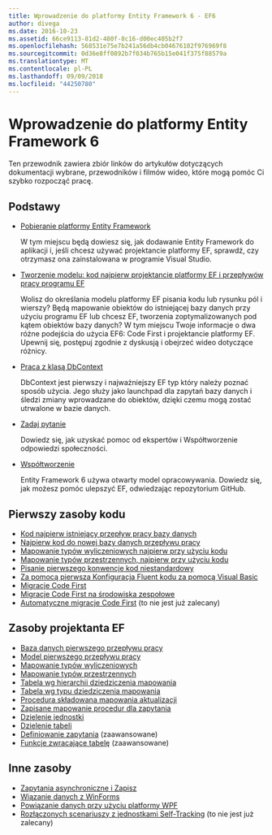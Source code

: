 ```yaml
---
title: Wprowadzenie do platformy Entity Framework 6 - EF6
author: divega
ms.date: 2016-10-23
ms.assetid: 66ce9113-81d2-480f-8c16-d00ec405b2f7
ms.openlocfilehash: 568531e75e7b241a56db4cb04676102f976969f8
ms.sourcegitcommit: 0d36e8ff0892b7f034b765b15e041f375f88579a
ms.translationtype: MT
ms.contentlocale: pl-PL
ms.lasthandoff: 09/09/2018
ms.locfileid: "44250780"
---
```

# <a name="get-started-with-entity-framework-6"></a>Wprowadzenie do platformy Entity Framework 6

Ten przewodnik zawiera zbiór linków do artykułów dotyczących dokumentacji wybrane, przewodników i filmów wideo, które mogą pomóc Ci szybko rozpocząć pracę.

## <a name="fundamentals"></a>Podstawy

* [Pobieranie platformy Entity Framework](~/ef6/fundamentals/install.md)

  W tym miejscu będą dowiesz się, jak dodawanie Entity Framework do aplikacji i, jeśli chcesz używać projektancie platformy EF, sprawdź, czy otrzymasz ona zainstalowana w programie Visual Studio.

* [Tworzenie modelu: kod najpierw projektancie platformy EF i przepływów pracy programu EF](~/ef6/modeling/index.md)

  Wolisz do określania modelu platformy EF pisania kodu lub rysunku pól i wierszy?
Będą mapowanie obiektów do istniejącej bazy danych przy użyciu programu EF lub chcesz EF, tworzenia zoptymalizowanych pod kątem obiektów bazy danych?
W tym miejscu Twoje informacje o dwa różne podejścia do użycia EF6: Code First i projektancie platformy EF.
Upewnij się, postępuj zgodnie z dyskusją i obejrzeć wideo dotyczące różnicy.

* [Praca z klasą DbContext](~/ef6/fundamentals/working-with-dbcontext.md)

  DbContext jest pierwszy i najważniejszy EF typ który należy poznać sposób użycia. Jego służy jako launchpad dla zapytań bazy danych i śledzi zmiany wprowadzane do obiektów, dzięki czemu mogą zostać utrwalone w bazie danych.

* [Zadaj pytanie](~/ef6/resources/get-help.md)

  Dowiedz się, jak uzyskać pomoc od ekspertów i Współtworzenie odpowiedzi społeczności.

* [Współtworzenie](http://github.com/aspnet/EntityFramework6/)

  Entity Framework 6 używa otwarty model opracowywania. Dowiedz się, jak możesz pomóc ulepszyć EF, odwiedzając repozytorium GitHub.

## <a name="code-first-resources"></a>Pierwszy zasoby kodu

  - [Kod najpierw istniejący przepływ pracy bazy danych](~/ef6/modeling/code-first/workflows/existing-database.md)
  - [Najpierw kod do nowej bazy danych przepływu pracy](~/ef6/modeling/code-first/workflows/new-database.md)
  - [Mapowanie typów wyliczeniowych najpierw przy użyciu kodu](~/ef6/modeling/code-first/data-types/enums.md)
  - [Mapowanie typów przestrzennych, najpierw przy użyciu kodu](~/ef6/modeling/code-first/data-types/spatial.md)
  - [Pisanie pierwszego konwencje kod niestandardowy](~/ef6/modeling/code-first/conventions/custom.md)
  - [Za pomocą pierwsza Konfiguracja Fluent kodu za pomocą Visual Basic](~/ef6/modeling/code-first/fluent/vb.md)
  - [Migracje Code First](~/ef6/modeling/code-first/migrations/index.md)
  - [Migracje Code First na środowiska zespołowe](~/ef6/modeling/code-first/migrations/teams.md)
  - [Automatyczne migracje Code First](~/ef6/modeling/code-first/migrations/automatic.md) (to nie jest już zalecany)

## <a name="ef-designer-resources"></a>Zasoby projektanta EF
  - [Baza danych pierwszego przepływu pracy](~/ef6/modeling/designer/workflows/database-first.md)
  - [Model pierwszego przepływu pracy](~/ef6/modeling/designer/workflows/model-first.md)
  - [Mapowanie typów wyliczeniowych](~/ef6/modeling/designer/data-types/enums.md)
  - [Mapowanie typów przestrzennych](~/ef6/modeling/designer/data-types/spatial.md)
  - [Tabela wg hierarchii dziedziczenia mapowania](~/ef6/modeling/designer/inheritance/tph.md)
  - [Tabela wg typu dziedziczenia mapowania](~/ef6/modeling/designer/inheritance/tpt.md)
  - [Procedura składowana mapowania aktualizacji](~/ef6/modeling/designer/stored-procedures/cud.md)
  - [Zapisane mapowanie procedur dla zapytania](~/ef6/modeling/designer/stored-procedures/query.md)
  - [Dzielenie jednostki](~/ef6/modeling/designer/entity-splitting.md)
  - [Dzielenie tabeli](~/ef6/modeling/designer/table-splitting.md)
  - [Definiowanie zapytania](~/ef6/modeling/designer/advanced/defining-query.md) (zaawansowane)
  - [Funkcje zwracające tabelę](~/ef6/modeling/designer/advanced/tvfs.md) (zaawansowane)

## <a name="other-resources"></a>Inne zasoby
  - [Zapytania asynchroniczne i Zapisz](~/ef6/fundamentals/async.md)
  - [Wiązanie danych z WinForms](~/ef6/fundamentals/databinding/winforms.md)
  - [Powiązanie danych przy użyciu platformy WPF](~/ef6/fundamentals/databinding/wpf.md)
  - [Rozłączonych scenariuszy z jednostkami Self-Tracking](~/ef6/fundamentals/disconnected-entities/self-tracking-entities/walkthrough.md) (to nie jest już zalecany)

